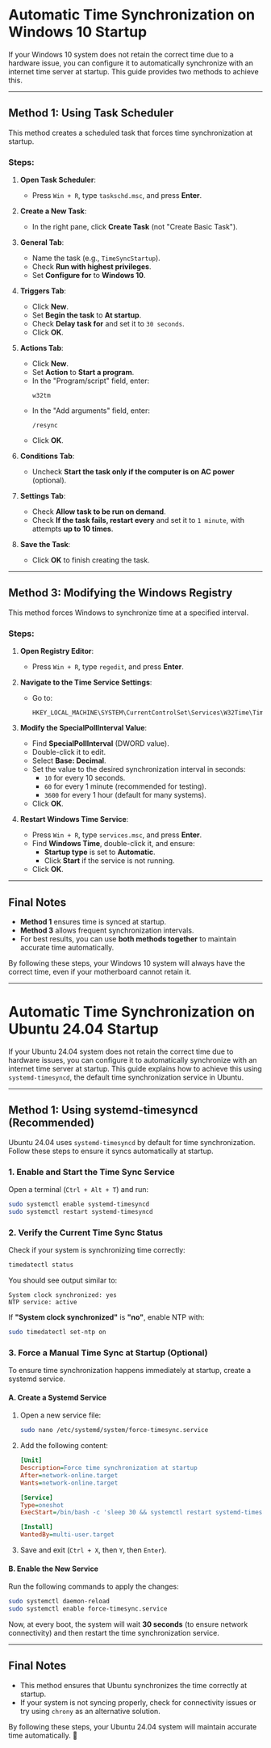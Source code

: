 # Automatic Time Synchronization on Windows 10 Startup

If your Windows 10 system does not retain the correct time due to a hardware issue, you can configure it to automatically synchronize with an internet time server at startup. This guide provides two methods to achieve this.

---

## **Method 1: Using Task Scheduler**
This method creates a scheduled task that forces time synchronization at startup.

### **Steps:**
1. **Open Task Scheduler**:
   - Press `Win + R`, type `taskschd.msc`, and press **Enter**.

2. **Create a New Task**:
   - In the right pane, click **Create Task** (not "Create Basic Task").

3. **General Tab**:
   - Name the task (e.g., `TimeSyncStartup`).
   - Check **Run with highest privileges**.
   - Set **Configure for** to **Windows 10**.

4. **Triggers Tab**:
   - Click **New**.
   - Set **Begin the task** to **At startup**.
   - Check **Delay task for** and set it to `30 seconds`.
   - Click **OK**.

5. **Actions Tab**:
   - Click **New**.
   - Set **Action** to **Start a program**.
   - In the "Program/script" field, enter:
     ```
     w32tm
     ```
   - In the "Add arguments" field, enter:
     ```
     /resync
     ```
   - Click **OK**.

6. **Conditions Tab**:
   - Uncheck **Start the task only if the computer is on AC power** (optional).

7. **Settings Tab**:
   - Check **Allow task to be run on demand**.
   - Check **If the task fails, restart every** and set it to `1 minute`, with attempts **up to 10 times**.

8. **Save the Task**:
   - Click **OK** to finish creating the task.

---

## **Method 3: Modifying the Windows Registry**
This method forces Windows to synchronize time at a specified interval.

### **Steps:**
1. **Open Registry Editor**:
   - Press `Win + R`, type `regedit`, and press **Enter**.

2. **Navigate to the Time Service Settings**:
   - Go to:
     ```
     HKEY_LOCAL_MACHINE\SYSTEM\CurrentControlSet\Services\W32Time\TimeProviders\NtpClient
     ```

3. **Modify the SpecialPollInterval Value**:
   - Find **SpecialPollInterval** (DWORD value).
   - Double-click it to edit.
   - Select **Base: Decimal**.
   - Set the value to the desired synchronization interval in seconds:
     - `10` for every 10 seconds.
     - `60` for every 1 minute (recommended for testing).
     - `3600` for every 1 hour (default for many systems).
   - Click **OK**.

4. **Restart Windows Time Service**:
   - Press `Win + R`, type `services.msc`, and press **Enter**.
   - Find **Windows Time**, double-click it, and ensure:
     - **Startup type** is set to **Automatic**.
     - Click **Start** if the service is not running.
   - Click **OK**.

---

## **Final Notes**
- **Method 1** ensures time is synced at startup.
- **Method 3** allows frequent synchronization intervals.
- For best results, you can use **both methods together** to maintain accurate time automatically.

By following these steps, your Windows 10 system will always have the correct time, even if your motherboard cannot retain it.

---

# Automatic Time Synchronization on Ubuntu 24.04 Startup

If your Ubuntu 24.04 system does not retain the correct time due to hardware issues, you can configure it to automatically synchronize with an internet time server at startup. This guide explains how to achieve this using `systemd-timesyncd`, the default time synchronization service in Ubuntu.

---

## **Method 1: Using systemd-timesyncd (Recommended)**
Ubuntu 24.04 uses `systemd-timesyncd` by default for time synchronization. Follow these steps to ensure it syncs automatically at startup.

### **1. Enable and Start the Time Sync Service**
Open a terminal (`Ctrl + Alt + T`) and run:
```bash
sudo systemctl enable systemd-timesyncd
sudo systemctl restart systemd-timesyncd
```

### **2. Verify the Current Time Sync Status**
Check if your system is synchronizing time correctly:
```bash
timedatectl status
```
You should see output similar to:
```
System clock synchronized: yes
NTP service: active
```
If **"System clock synchronized"** is **"no"**, enable NTP with:
```bash
sudo timedatectl set-ntp on
```

### **3. Force a Manual Time Sync at Startup (Optional)**
To ensure time synchronization happens immediately at startup, create a systemd service.

#### **A. Create a Systemd Service**
1. Open a new service file:
   ```bash
   sudo nano /etc/systemd/system/force-timesync.service
   ```
2. Add the following content:
   ```ini
   [Unit]
   Description=Force time synchronization at startup
   After=network-online.target
   Wants=network-online.target

   [Service]
   Type=oneshot
   ExecStart=/bin/bash -c 'sleep 30 && systemctl restart systemd-timesyncd'

   [Install]
   WantedBy=multi-user.target
   ```
3. Save and exit (`Ctrl + X`, then `Y`, then `Enter`).

#### **B. Enable the New Service**
Run the following commands to apply the changes:
```bash
sudo systemctl daemon-reload
sudo systemctl enable force-timesync.service
```
Now, at every boot, the system will wait **30 seconds** (to ensure network connectivity) and then restart the time synchronization service.

---

## **Final Notes**
- This method ensures that Ubuntu synchronizes the time correctly at startup.
- If your system is not syncing properly, check for connectivity issues or try using `chrony` as an alternative solution.

By following these steps, your Ubuntu 24.04 system will maintain accurate time automatically. 🚀

